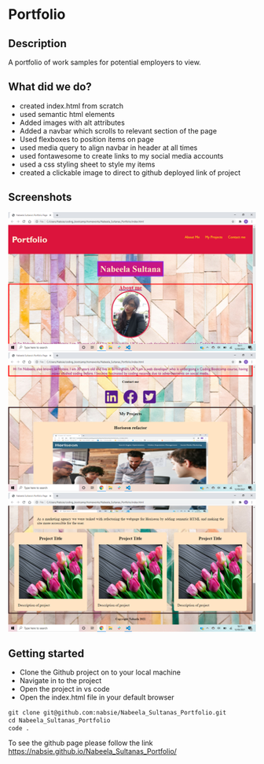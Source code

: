 # Portfolio

## Description

A portfolio of work samples for potential employers to view.

## What did we do?

- created index.html from scratch
- used semantic html elements
- Added images with alt attributes
- Added a navbar which scrolls to relevant section of the page
- Used flexboxes to position items on page
- used media query to align navbar in header at all times
- used fontawesome to create links to my social media accounts
- used a css styling sheet to style my items
- created a clickable image to direct to github deployed link of project

## Screenshots

![Screenshot1](./assets\images\Screenshot1.png)
![Screenshot2](assets/images/Screenshot2.png)
![Screenshot3](assets/images/Screenshot3.png)

## Getting started

- Clone the Github project on to your local machine
- Navigate in to the project
- Open the project in vs code
- Open the index.html file in your default browser

```
git clone git@github.com:nabsie/Nabeela_Sultanas_Portfolio.git
cd Nabeela_Sultanas_Portfolio
code .
```

To see the github page please follow the link https://nabsie.github.io/Nabeela_Sultanas_Portfolio/
